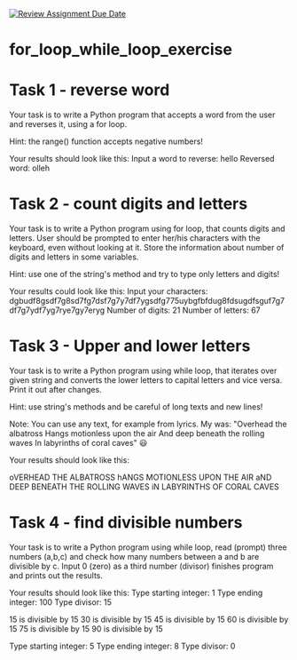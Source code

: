 [![Review Assignment Due Date](https://classroom.github.com/assets/deadline-readme-button-24ddc0f5d75046c5622901739e7c5dd533143b0c8e959d652212380cedb1ea36.svg)](https://classroom.github.com/a/Dr5GpdYf)
# for_loop_while_loop_exercise

# Task 1 - reverse word
Your task is to write a Python program that accepts a word from the user and reverses it, using a for loop.

Hint: the range() function accepts negative numbers!

Your results should look like this:
Input a word to reverse: hello
Reversed word: olleh


# Task 2 - count digits and letters
Your task is to write a Python program using for loop, that counts digits and letters.
User should be prompted to enter her/his characters with the keyboard, even without looking at it.
Store the information about number of digits and letters in some variables.

Hint: use one of the string's method and try to type only letters and digits!

Your results could look like this:
Input your characters: dgbudf8gsdf7g8sd7fg7dsf7g7y7df7ygsdfg775uybgfbfdug8fdsugdfsguf7g7df7g7ydf7yg7rye7gy7eryg
Number of digits:  21
Number of letters:  67 


# Task 3 - Upper and lower letters
Your task is to write a Python program using while loop, that iterates over given string and converts the lower letters to capital letters and vice versa.
Print it out after changes.

Hint: use string's methods and be careful of long texts and new lines!

Note: You can use any text, for example from lyrics. My was:
"Overhead the albatross Hangs motionless upon the air And deep beneath the rolling waves In labyrinths of coral caves" 😃

Your results should look like this:

oVERHEAD THE ALBATROSS hANGS MOTIONLESS UPON THE AIR aND DEEP BENEATH THE ROLLING WAVES iN LABYRINTHS OF CORAL CAVES


# Task 4 - find divisible numbers
Your task is to write a Python program using while loop, read (prompt) three numbers (a,b,c) and check how many numbers between a and b are divisible by c.
Input 0 (zero) as a third number (divisor) finishes program and prints out the results.

Your results should look like this:
Type starting integer: 1
Type ending integer: 100
Type divisor: 15


15  is divisible by 15
30  is divisible by 15
45  is divisible by 15
60  is divisible by 15
75  is divisible by 15
90  is divisible by 15


Type starting integer: 5
Type ending integer: 8
Type divisor: 0
